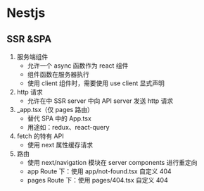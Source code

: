 # Nestjs

## SSR &SPA

1. 服务端组件
   - 允许一个 async 函数作为 react 组件
   - 组件函数在服务器执行
   - 使用 client 组件时，需要使用 use client 显式声明
2. http 请求
   - 允许在中 SSR server 中向 API server 发送 http 请求
3. \_app.tsx（仅 pages 路由）
   - 替代 SPA 中的 App.tsx
   - 用途如：redux、react-query
4. fetch 的特有 API
   - 使用 next 属性缓存请求
5. 路由
   - 使用 next/navigation 模块在 server components 进行重定向
   - app Route 下：使用 app/not-found.tsx 自定义 404
   - pages Route 下：使用 pages/404.tsx 自定义 404
